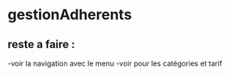 # gestionAdherents
## reste a faire :
-voir la navigation avec le menu
-voir pour les catégories et tarif

